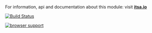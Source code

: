 For information, api and documentation about this module: visit <b><a href="http://itsa.io">itsa.io</a></b>

[![Build Status](https://travis-ci.org/itsa/uploader.svg?branch=master)](https://travis-ci.org/itsa/uploader)

[![browser support](https://ci.testling.com/itsa/uploader.png)](https://ci.testling.com/itsa/uploader)